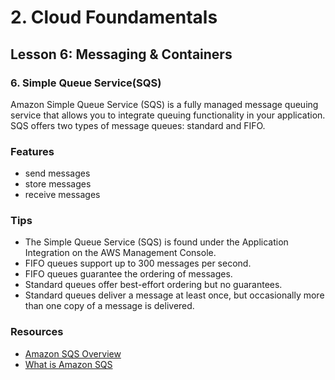 # 2. Cloud Foundamentals 

## Lesson 6: Messaging & Containers


### 6. Simple Queue Service(SQS)

Amazon Simple Queue Service (SQS) is a fully managed message queuing service that allows you to integrate queuing functionality in your application. SQS offers two types of message queues: standard and FIFO.
### Features
* send messages
* store messages
* receive messages
### Tips
* The Simple Queue Service (SQS) is found under the Application Integration on the AWS Management Console.
* FIFO queues support up to 300 messages per second.
* FIFO queues guarantee the ordering of messages.
* Standard queues offer best-effort ordering but no guarantees.
* Standard queues deliver a message at least once, but occasionally more than one copy of a message is delivered.

### Resources
* [Amazon SQS Overview](https://aws.amazon.com/sqs/)
* [What is Amazon SQS](https://docs.aws.amazon.com/AWSSimpleQueueService/latest/SQSDeveloperGuide/welcome.html)


